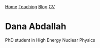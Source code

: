 <link rel="stylesheet" href="/assets/css/custom.css">

<div class="navbar">
  <a href="/">Home</a>
  <a href="/teaching/">Teaching</a>
  <a href="/blog/">Blog</a>
  <a href="/cv/CV.pdf">CV</a>
</div>


# Dana Abdallah

PhD student in High Energy Nuclear Physics

